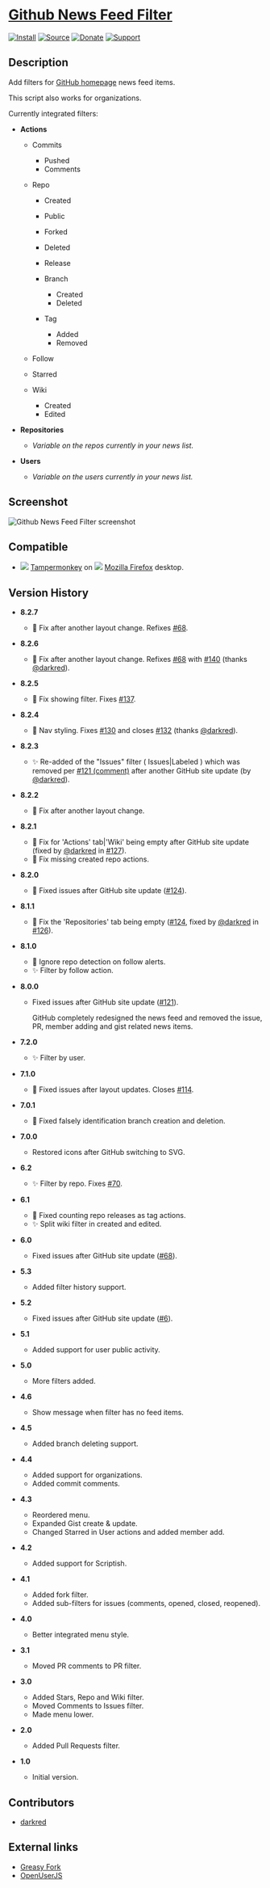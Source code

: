 # [Github News Feed Filter](https://github.com/jerone/UserScripts/tree/master/Github_News_Feed_Filter)

[![Install](https://raw.github.com/jerone/UserScripts/master/_resources/Install-button.png)](https://github.com/jerone/UserScripts/raw/master/Github_News_Feed_Filter/Github_News_Feed_Filter.user.js)
[![Source](https://raw.github.com/jerone/UserScripts/master/_resources/Source-button.png)](https://github.com/jerone/UserScripts/blob/master/Github_News_Feed_Filter/Github_News_Feed_Filter.user.js)
[![Donate](https://raw.github.com/jerone/UserScripts/master/_resources/Donate-button.png)](https://www.paypal.com/cgi-bin/webscr?cmd=_s-xclick&hosted_button_id=VCYMHWQ7ZMBKW)
[![Support](https://raw.github.com/jerone/UserScripts/master/_resources/Support-button.png)](https://github.com/jerone/UserScripts/issues)

## Description

Add filters for [GitHub homepage](https://github.com) news feed items.

This script also works for organizations.

Currently integrated filters:

*   **Actions**

    *   Commits

        *   Pushed
        *   Comments

    *   Repo

        *   Created

        *   Public

        *   Forked

        *   Deleted

        *   Release

        *   Branch

            *   Created
            *   Deleted

        *   Tag

            *   Added
            *   Removed

    *   Follow

    *   Starred

    *   Wiki

        *   Created
        *   Edited

*   **Repositories**

    *   _Variable on the repos currently in your news list._

*   **Users**

    *   _Variable on the users currently in your news list._

## Screenshot

![Github News Feed Filter screenshot](https://github.com/jerone/UserScripts/raw/master/Github_News_Feed_Filter/screenshot.png)

## Compatible

*   ![](https://raw.github.com/jerone/UserScripts/master/_resources/Tampermonkey.png) [Tampermonkey](https://addons.mozilla.org/firefox/addon/tampermonkey/) on ![](https://raw.github.com/jerone/UserScripts/master/_resources/Firefox.png) [Mozilla Firefox](http://www.mozilla.org/en-US/firefox/fx/#desktop) desktop.

## Version History

*   **8.2.7**
 
    *   🐛 Fix after another layout change. Refixes [#68](https://github.com/jerone/UserScripts/issues/68).

*   **8.2.6**
 
    *   🐛 Fix after another layout change. Refixes [#68](https://github.com/jerone/UserScripts/issues/68) with [#140](https://github.com/jerone/UserScripts/pull/140) (thanks [@darkred](https://github.com/darkred)).

*   **8.2.5**
 
    *   🐛 Fix showing filter. Fixes [#137](https://github.com/jerone/UserScripts/issues/137).

*   **8.2.4**
 
    *   🐛 Nav styling. Fixes [#130](https://github.com/jerone/UserScripts/issues/130) and closes [#132](https://github.com/jerone/UserScripts/issues/132) (thanks [@darkred](https://github.com/darkred)).

*   **8.2.3**

    *   ✨ Re-added of the "Issues" filter ( Issues|Labeled ) which was removed per [#121 (comment)](https://github.com/jerone/UserScripts/issues/121#issuecomment-336629514) after another GitHub site update (by [@darkred](https://github.com/darkred)).

*   **8.2.2**

    *   🐛 Fix after another layout change.

*   **8.2.1**

    *   🐛 Fix for 'Actions' tab|'Wiki' being empty after GitHub site update (fixed by [@darkred](https://github.com/darkred) in [#127](https://github.com/jerone/UserScripts/issues/127)).
    *   🐛 Fix missing created repo actions.

*   **8.2.0**

    *   🐛 Fixed issues after GitHub site update ([#124](https://github.com/jerone/UserScripts/issues/124)).

*   **8.1.1**

    *   🐛 Fix the 'Repositories' tab being empty ([#124](https://github.com/jerone/UserScripts/issues/124), fixed by [@darkred](https://github.com/darkred) in [#126](https://github.com/jerone/UserScripts/pull/126)).

*   **8.1.0**

    *   🐛 Ignore repo detection on follow alerts.
    *   ✨ Filter by follow action.

*   **8.0.0**

    *   Fixed issues after GitHub site update ([#121](https://github.com/jerone/UserScripts/issues/121)).

        GitHub completely redesigned the news feed and removed the issue, PR, member adding and gist related news items.

*   **7.2.0**

    *   ✨ Filter by user.

*   **7.1.0**

    *   🐛 Fixed issues after layout updates. Closes [#114](https://github.com/jerone/UserScripts/pull/114).

*   **7.0.1**

    *   🐛 Fixed falsely identification branch creation and deletion.

*   **7.0.0**

    *   Restored icons after GitHub switching to SVG.

*   **6.2**

    *   ✨ Filter by repo. Fixes [#70](https://github.com/jerone/UserScripts/issues/70).

*   **6.1**

    *   🐛 Fixed counting repo releases as tag actions.
    *   ✨ Split wiki filter in created and edited.

*   **6.0**

    *   Fixed issues after GitHub site update ([#68](https://github.com/jerone/UserScripts/issues/68)).

*   **5.3**

    *   Added filter history support.

*   **5.2**

    *   Fixed issues after GitHub site update ([#6](https://github.com/jerone/UserScripts/issues/6)).

*   **5.1**

    *   Added support for user public activity.

*   **5.0**

    *   More filters added.

*   **4.6**

    *   Show message when filter has no feed items.

*   **4.5**

    *   Added branch deleting support.

*   **4.4**

    *   Added support for organizations.
    *   Added commit comments.

*   **4.3**

    *   Reordered menu.
    *   Expanded Gist create & update.
    *   Changed Starred in User actions and added member add.

*   **4.2**

    *   Added support for Scriptish.

*   **4.1**

    *   Added fork filter.
    *   Added sub-filters for issues (comments, opened, closed, reopened).

*   **4.0**

    *   Better integrated menu style.

*   **3.1**

    *   Moved PR comments to PR filter.

*   **3.0**

    *   Added Stars, Repo and Wiki filter.
    *   Moved Comments to Issues filter.
    *   Made menu lower.

*   **2.0**

    *   Added Pull Requests filter.

*   **1.0**

    *   Initial version.

## Contributors

*   [darkred](https://github.com/darkred)

## External links

*   [Greasy Fork](https://greasyfork.org/scripts/171-github-news-feed-filter)
*   [OpenUserJS](https://openuserjs.org/scripts/jerone/Github_News_Feed_Filter)
